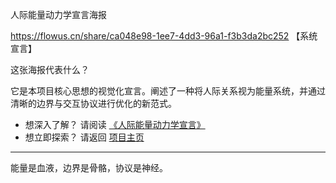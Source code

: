  人际能量动力学宣言海报

https://flowus.cn/share/ca048e98-1ee7-4dd3-96a1-f3b3da2bc252
【系统宣言】

这张海报代表什么？

它是本项目核心思想的视觉化宣言。阐述了一种将人际关系视为能量系统，并通过清晰的边界与交互协议进行优化的新范式。

- 想深入了解？ 请阅读 [《人际能量动力学宣言》](./frameworks/interpersonal-energy-dynamics-manifesto.md)
- 想立即探索？ 请返回 [项目主页](../README.md)

---
能量是血液，边界是骨骼，协议是神经。